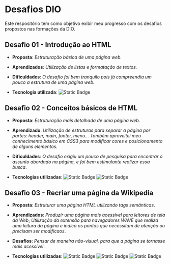 # Desafios DIO

Este respositório tem como objetivo exibir meu progresso com os desafios propostos nas formações da DIO.

## Desafio 01 - Introdução ao HTML
- **Proposta**: *Estruturação básica de uma página web.*

- **Aprendizados**: *Utilização de listas e formatação de textos.*

- **Dificuldades**: *O desafio foi bem tranquilo pois já compreendia um pouco a estrutura de uma página web.*

- **Tecnologia utilizada**: ![Static Badge](https://img.shields.io/badge/HTML5-orange)

## Desafio 02 - Conceitos básicos de HTML

- **Proposta**: *Estruturação mais detalhada de uma página web*.

- **Aprendizado**: *Utilização de estruturas para separar a página por partes: header, main, footer, menu... Também aproveitei meu conhecimento básico em CSS3 para modificar cores e posicionamento de alguns elementos.*

- **Dificuldades**: *O desafio exigiu um pouco de pesquisa para encontrar o assunto abordado na página, e foi bem estimulante realizar essa busca*.

- **Tecnologias utilizadas**: ![Static Badge](https://img.shields.io/badge/HTML5-orange) ![Static Badge](https://img.shields.io/badge/CSS3-blue)

## Desafio 03 - Recriar uma página da Wikipedia

- **Proposta**: *Estruturar uma página HTML utilizando tags semânticas*.

- **Aprendizados**: *Produzir uma página mais acessível para leitores de tela da Web*; *Utilização da extensão para navegadores WAVE que realiza uma leitura da página e indica os pontos que necessitam de atenção ou precisam ser modificaos*.

- **Desafios**: *Pensar de maneira não-visual, para que a página se tornasse mais acessível*.

- **Tecnologias utilizadas**: ![Static Badge](https://img.shields.io/badge/HTML5-orange) ![Static Badge](https://img.shields.io/badge/CSS3-blue) ![Static Badge](https://img.shields.io/badge/WAVE-gray)
